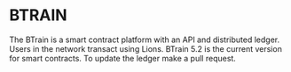 # BTRAIN
The BTrain is a smart contract platform with an API and distributed ledger. Users in the network transact using Lions. BTrain 5.2 is the current version for smart contracts. To update the ledger make a pull request.
